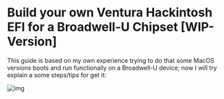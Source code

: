 # Build your own Ventura Hackintosh EFI for a Broadwell-U Chipset [WIP-Version]

This guide is based on my own experience trying to do that some MacOS versions boots and run functionally on a Broadwell-U device; now I will try explain a some steps/tips for get it:

![img](https://i.imgur.com/YKIPyaT.png)
